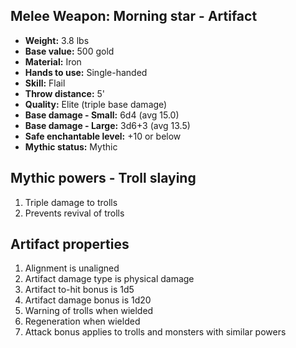 ## Melee Weapon: Morning star - Artifact

- **Weight:**       3.8 lbs
- **Base value:**   500 gold
- **Material:**     Iron
- **Hands to use:** Single-handed
- **Skill:**        Flail
- **Throw distance:**         5'
- **Quality:**      Elite (triple base damage)
- **Base damage - Small:**    6d4 (avg 15.0)
- **Base damage - Large:**    3d6+3 (avg 13.5)
- **Safe enchantable level:** +10 or below
- **Mythic status:** Mythic

## Mythic powers - Troll slaying
1. Triple damage to trolls
2. Prevents revival of trolls

## Artifact properties
1. Alignment is unaligned
2. Artifact damage type is physical damage
3. Artifact to-hit bonus is 1d5
4. Artifact damage bonus is 1d20
5. Warning of trolls when wielded
6. Regeneration when wielded
7. Attack bonus applies to trolls and monsters with similar powers
